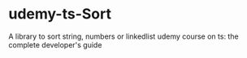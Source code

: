 # udemy-ts-Sort
A library to sort string, numbers or linkedlist
udemy course on ts: the complete developer's guide
